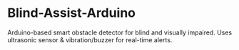 # Blind-Assist-Arduino
Arduino-based smart obstacle detector for blind and visually impaired. Uses ultrasonic sensor &amp; vibration/buzzer for real-time alerts.
